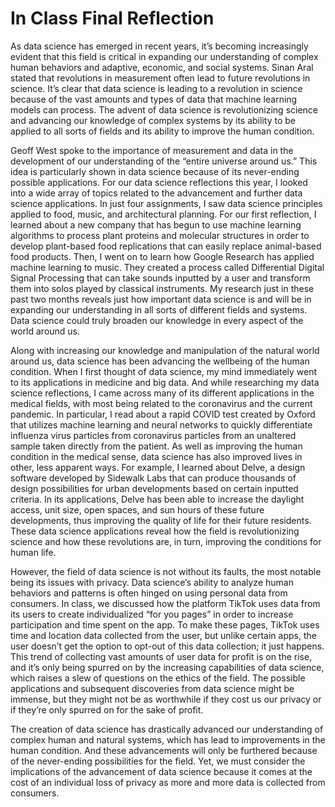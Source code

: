 # In Class Final Reflection


As data science has emerged in recent years, it’s becoming increasingly evident that this field is critical in expanding our understanding of complex human behaviors and adaptive, economic, and social systems. Sinan Aral stated that revolutions in measurement often lead to future revolutions in science. It’s clear that data science is leading to a revolution in science because of the vast amounts and types of data that machine learning models can process. The advent of data science is revolutionizing science and advancing our knowledge of complex systems by its ability to be applied to all sorts of fields and its ability to improve the human condition.

Geoff West spoke to the importance of measurement and data in the development of our understanding of the “entire universe around us.” This idea is particularly shown in data science because of its never-ending possible applications. For our data science reflections this year, I looked into a wide array of topics related to the advancement and further data science applications. In just four assignments, I saw data science principles applied to food, music, and architectural planning. For our first reflection, I learned about a new company that has begun to use machine learning algorithms to process plant proteins and molecular structures in order to develop plant-based food replications that can easily replace animal-based food products. Then, I went on to learn how Google Research has applied machine learning to music. They created a process called Differential Digital Signal Processing that can take sounds inputted by a user and transform them into solos played by classical instruments. My research just in these past two months reveals just how important data science is and will be in expanding our understanding in all sorts of different fields and systems. Data science could truly broaden our knowledge in every aspect of the world around us.

Along with increasing our knowledge and manipulation of the natural world around us, data science has been advancing the wellbeing of the human condition. When I first thought of data science, my mind immediately went to its applications in medicine and big data. And while researching my data science reflections, I came across many of its different applications in the medical fields, with most being related to the coronavirus and the current pandemic. In particular, I read about a rapid COVID test created by Oxford that utilizes machine learning and neural networks to quickly differentiate influenza virus particles from coronavirus particles from an unaltered sample taken directly from the patient. As well as improving the human condition in the medical sense, data science has also improved lives in other, less apparent ways. For example, I learned about Delve, a design software developed by Sidewalk Labs that can produce thousands of design possibilities for urban developments based on certain inputted criteria. In its applications, Delve has been able to increase the daylight access, unit size, open spaces, and sun hours of these future developments, thus improving the quality of life for their future residents. These data science applications reveal how the field is revolutionizing science and how these revolutions are, in turn, improving the conditions for human life. 

However, the field of data science is not without its faults, the most notable being its issues with privacy. Data science’s ability to analyze human behaviors and patterns is often hinged on using personal data from consumers. In class, we discussed how the platform TikTok uses data from its users to create individualized “for you pages” in order to increase participation and time spent on the app. To make these pages, TikTok uses time and location data collected from the user, but unlike certain apps, the user doesn’t get the option to opt-out of this data collection; it just happens. This trend of collecting vast amounts of user data for profit is on the rise, and it’s only being spurred on by the increasing capabilities of data science, which raises a slew of questions on the ethics of the field. The possible applications and subsequent discoveries from data science might be immense, but they might not be as worthwhile if they cost us our privacy or if they’re only spurred on for the sake of profit. 
  
The creation of data science has drastically advanced our understanding of complex human and natural systems, which has lead to improvements in the human condition. And these advancements will only be furthered because of the never-ending possibilities for the field. Yet, we must consider the implications of the advancement of data science because it comes at the cost of an individual loss of privacy as more and more data is collected from consumers.
